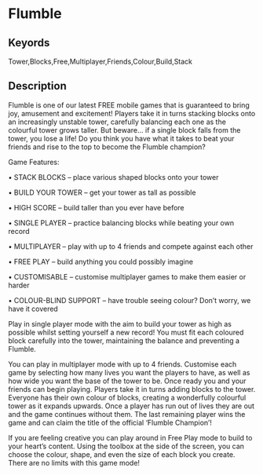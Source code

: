 # Flumble

## Keyords

Tower,Blocks,Free,Multiplayer,Friends,Colour,Build,Stack

## Description

Flumble is one of our latest FREE mobile games that is guaranteed to bring joy, amusement and excitement! Players take it in turns stacking blocks onto an increasingly unstable tower, carefully balancing each one as the colourful tower grows taller. But beware… if a single block falls from the tower, you lose a life! Do you think you have what it takes to beat your friends and rise to the top to become the Flumble champion?

Game Features:

• STACK BLOCKS – place various shaped blocks onto your tower

• BUILD YOUR TOWER – get your tower as tall as possible

• HIGH SCORE – build taller than you ever have before

• SINGLE PLAYER – practice balancing blocks while beating your own record

• MULTIPLAYER – play with up to 4 friends and compete against each other

• FREE PLAY – build anything you could possibly imagine

• CUSTOMISABLE – customise multiplayer games to make them easier or harder

• COLOUR-BLIND SUPPORT – have trouble seeing colour? Don’t worry, we have it covered
 
Play in single player mode with the aim to build your tower as high as possible whilst setting yourself a new record! You must fit each coloured block carefully into the tower, maintaining the balance and preventing a Flumble.

You can play in multiplayer mode with up to 4 friends. Customise each game by selecting how many lives you want the players to have, as well as how wide you want the base of the tower to be. Once ready you and your friends can begin playing. Players take it in turns adding blocks to the tower. Everyone has their own colour of blocks, creating a wonderfully colourful tower as it expands upwards. Once a player has run out of lives they are out and the game continues without them. The last remaining player wins the game and can claim the title of the official ‘Flumble Champion’!

If you are feeling creative you can play around in Free Play mode to build to your heart’s content. Using the toolbox at the side of the screen, you can choose the colour, shape, and even the size of each block you create. There are no limits with this game mode!
